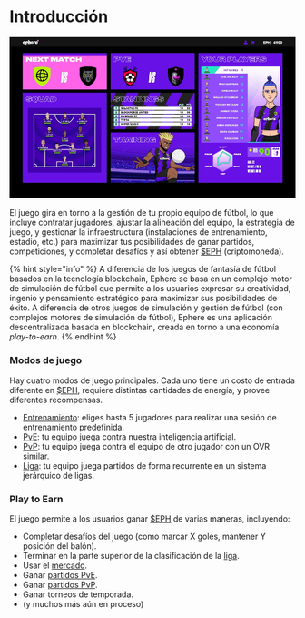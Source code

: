 # Introducción

![Pantalla central del juego](<../.gitbook/assets/Ephere-UI Animation Test (1).gif>)

El juego gira en torno a la gestión de tu propio equipo de fútbol, lo que incluye contratar jugadores, ajustar la alineación del equipo, la estrategia de juego, y gestionar la infraestructura (instalaciones de entrenamiento, estadio, etc.) para maximizar tus posibilidades de ganar partidos, competiciones, y completar desafíos y así obtener [$EPH](../economia/usdeph.md) (criptomoneda).

{% hint style="info" %}
A diferencia de los juegos de fantasía de fútbol basados en la tecnología blockchain, Ephere se basa en un complejo motor de simulación de fútbol que permite a los usuarios expresar su creatividad, ingenio y pensamiento estratégico para maximizar sus posibilidades de éxito. A diferencia de otros juegos de simulación y gestión de fútbol (con complejos motores de simulación de fútbol), Ephere es una aplicación descentralizada basada en blockchain, creada en torno a una economía _play-to-earn_.
{% endhint %}

### Modos de juego

Hay cuatro modos de juego principales. Cada uno tiene un costo de entrada diferente en [$EPH](../economia/usdeph.md), requiere distintas cantidades de energía, y provee diferentes recompensas.

* [Entrenamiento](training.md): eliges hasta 5 jugadores para realizar una sesión de entrenamiento predefinida.
* [PvE](pve.md): tu equipo juega contra nuestra inteligencia artificial.
* [PvP](pvp.md): tu equipo juega contra el equipo de otro jugador con un OVR similar.
* [Liga](league.md): tu equipo juega partidos de forma recurrente en un sistema jerárquico de ligas.

### Play to Earn

El juego permite a los usuarios ganar [$EPH](../economia/usdeph.md) de varias maneras, incluyendo:

* Completar desafíos del juego (como marcar X goles, mantener Y posición del balón).
* Terminar en la parte superior de la clasificación de la [liga](league.md).
* Usar el [mercado](broken-reference).
* Ganar [partidos PvE](pve.md).
* Ganar [partidos PvP](pvp.md).
* Ganar torneos de temporada.
* (y muchos más aún en proceso)
